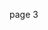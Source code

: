 page 3
<inline-video source="https://www.youtube.com/embed/oUmVFHlwZsI" width="auto" height="auto" />
<inline-video source="https://player.vimeo.com/video/297190664" width="auto" height="auto" />